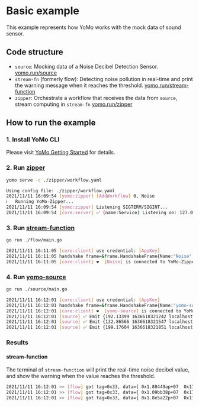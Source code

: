 # Basic example

This example represents how YoMo works with the mock data of sound sensor.

## Code structure

+ `source`: Mocking data of a Noise Decibel Detection Sensor. [yomo.run/source](https://docs.yomo.run/source)
+ `stream-fn` (formerly flow): Detecting noise pollution in real-time and print the warning message when it reaches the threshold. [yomo.run/stream-function](https://docs.yomo.run/stream-function)
+ `zipper`: Orchestrate a workflow that receives the data from `source`, stream computing in `stream-fn` [yomo.run/zipper](https://docs.yomo.run/zipper)

## How to run the example

### 1. Install YoMo CLI

Please visit [YoMo Getting Started](https://github.com/yomorun/yomo#1-install-cli) for details.

### 2. Run [zipper](https://docs.yomo.run/zipper)

```bash
yomo serve -c ./zipper/workflow.yaml

Using config file: ./zipper/workflow.yaml
2021/11/11 16:09:54 [yomo:zipper] [AddWorkflow] 0, Noise
ℹ️   Running YoMo-Zipper...
2021/11/11 16:09:54 [yomo:zipper] Listening SIGTERM/SIGINT...
2021/11/11 16:09:54 [core:server] ✅ (name:Service) Listening on: 127.0.0.1:9000, QUIC: [v1 draft-29]
```

### 3. Run [stream-function](https://docs.yomo.run/stream-function)

```bash
go run ./flow/main.go

2021/11/11 16:11:05 [core:client] use credential: [AppKey]
2021/11/11 16:11:05 handshake frame=&frame.HandshakeFrame{Name:"Noise", ClientType:0x5d, authType:0x1, authPayload:[]uint8{0x61, 0x62, 0x63, 0x31, 0x32, 0x33}},err=<nil>
2021/11/11 16:11:05 [core:client] ❤️  [Noise] is connected to YoMo-Zipper localhost:9000
```

### 4. Run [yomo-source](https://docs.yomo.run/source)

```bash
go run ./source/main.go

2021/11/11 16:12:01 [core:client] use credential: [AppKey]
2021/11/11 16:12:01 handshake frame=&frame.HandshakeFrame{Name:"yomo-source", ClientType:0x5f, authType:0x1, authPayload:[]uint8{0x61, 0x62, 0x63, 0x31, 0x32, 0x33}},err=<nil>
2021/11/11 16:12:01 [core:client] ❤️  [yomo-source] is connected to YoMo-Zipper localhost:9000
2021/11/11 16:12:01 [source] ✅ Emit {192.13399 1636618321242 localhost} to YoMo-Zipper
2021/11/11 16:12:01 [source] ✅ Emit {132.86566 1636618321547 localhost} to YoMo-Zipper
2021/11/11 16:12:01 [source] ✅ Emit {199.17604 1636618321851 localhost} to YoMo-Zipper
```

### Results

#### stream-function

The terminal of `stream-function` will print the real-time noise decibel value, and show the warning when the value reaches the threshold.

```bash
2021/11/11 16:12:01 >> [flow] got tag=0x33, data={ 0x1.80449ap+07  0x17d0e0dbd5a 0x6c 0x6f 0x63 0x61 0x6c 0x68 0x6f 0x73 0x74}
2021/11/11 16:12:01 >> [flow] got tag=0x33, data={ 0x1.09bb38p+07  0x17d0e0dbe8b 0x6c 0x6f 0x63 0x61 0x6c 0x68 0x6f 0x73 0x74}
2021/11/11 16:12:01 >> [flow] got tag=0x33, data={ 0x1.8e5a22p+07  0x17d0e0dbfbb 0x6c 0x6f 0x63 0x61 0x6c 0x68 0x6f 0x73 0x74}
```
